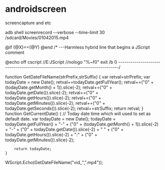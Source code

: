 # androidscreen
screencapture and etc


adb shell screenrecord --verbose --time-limit 30 /sdcard/Movies/01042015.mp4 


@if (@X)==(@Y) @end /* ---Harmless hybrid line that begins a JScript comment

@echo off
cscript //E:JScript //nologo "%~f0"
exit /b 0
*------------------------------------------------------------------------------*/

function GetDateFileName(strPrefix,strSuffix)
{
	var retval=strPrefix;
	var todayDate = new Date();
	retval+=todayDate.getFullYear();
	retval+=("0" + (todayDate.getMonth() + 1)).slice(-2);
	retval+=("0" + todayDate.getDate()).slice(-2);
	retval+=("0" + todayDate.getHours()).slice(-2);
	retval+=("0" + todayDate.getMinutes()).slice(-2);
	retval+=("0" + todayDate.getSeconds()).slice(-2);
	retval+=strSuffix;
	return retval;
}
function GetCurrentDate() {
        // Today date time which will used to set as default date.
        var todayDate = new Date();
        todayDate = todayDate.getFullYear() + "-" +
                       ("0" + (todayDate.getMonth() + 1)).slice(-2) + "-" +
                       ("0" + todayDate.getDate()).slice(-2) + " " + ("0" + todayDate.getHours()).slice(-2) + ":" +
                       ("0" + todayDate.getMinutes()).slice(-2);

        return todayDate;
    }

WScript.Echo(GetDateFileName("vid_",".mp4")); 
